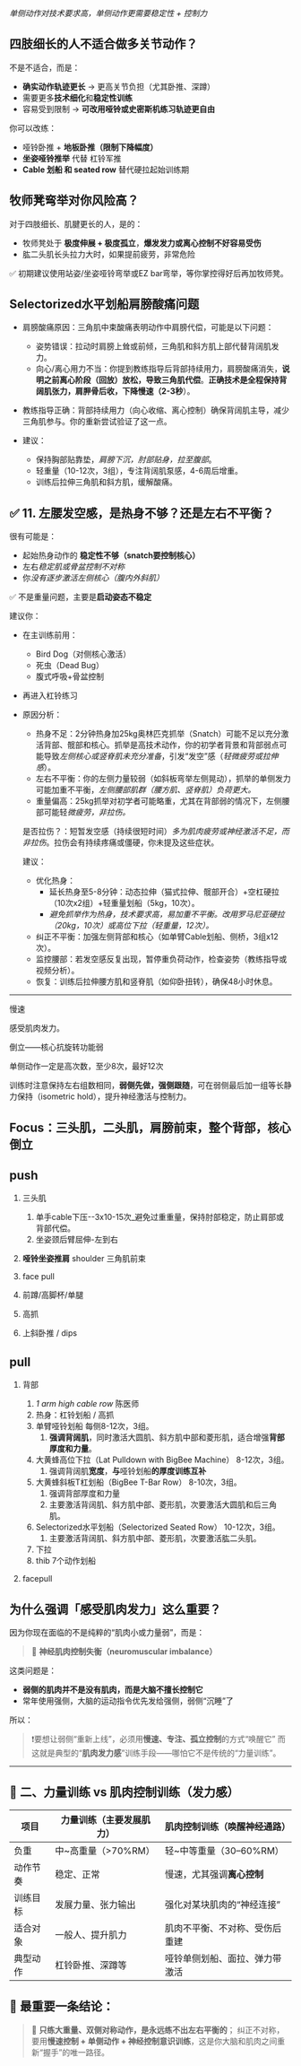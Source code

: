 *单侧动作对技术要求高，单侧动作更需要稳定性 + 控制力*

## **四肢细长的人不适合做多关节动作？**

不是不适合，而是：

- **确实动作轨迹更长** → 更高关节负担（尤其卧推、深蹲）
- 需要更多**技术细化**和**稳定性训练**
- 容易受到限制 → **可改用哑铃或史密斯机练习轨迹更自由**

 你可以改练：

- 哑铃卧推 + **地板卧推（限制下降幅度）**
- **坐姿哑铃推举** 代替 杠铃军推
- **Cable 划船 和 seated row** 替代硬拉起始训练期

## **牧师凳弯举对你风险高？**

对于四肢细长、肌腱更长的人，是的：

- 牧师凳处于 **极度伸展 + 极度孤立**，**爆发发力或离心控制不好容易受伤**
- 肱二头肌长头拉力大时，如果提前疲劳，非常危险

✅ 初期建议使用站姿/坐姿哑铃弯举或EZ bar弯举，等你掌控得好后再加牧师凳。

## Selectorized水平划船肩膀酸痛问题

- 肩膀酸痛原因：三角肌中束酸痛表明动作中肩膀代偿，可能是以下问题：

    - 姿势错误：拉动时肩膀上耸或前倾，三角肌和斜方肌上部代替背阔肌发力。
    - 向心/离心用力不当：你提到教练指导后背部持续用力，肩膀酸痛消失，**说明之前离心阶段（回放）放松，导致三角肌代偿**。**正确技术是全程保持背阔肌张力，肩胛骨后收，下降慢速（2-3秒**）。

- 教练指导正确：背部持续用力（向心收缩、离心控制）确保背阔肌主导，减少三角肌参与。你的重新尝试验证了这一点。

- 建议：

    - 保持胸部贴靠垫，*肩膀下沉，肘部贴身，拉至腹部*。
    - 轻重量（10-12次，3组），专注背阔肌泵感，4-6周后增重。
    - 训练后拉伸三角肌和斜方肌，缓解酸痛。

    


## ✅ 11. **左腰发空感，是热身不够？还是左右不平衡？**

很有可能是：

- 起始热身动作的 **稳定性不够（snatch要控制核心）**
- 左右*稳定肌或骨盆控制不对称*
- 你*没有逐步激活左侧核心（腹内外斜肌）*

✅ 不是重量问题，主要是**启动姿态不稳定**

建议你：

- 在主训练前用：

    - Bird Dog（对侧核心激活）
    - 死虫（Dead Bug）
    - 腹式呼吸+骨盆控制

- 再进入杠铃练习

- 原因分析：

    - 热身不足：2分钟热身加25kg奥林匹克抓举（Snatch）可能不足以充分激活背部、髋部和核心。抓举是高技术动作，你的初学者背景和背部弱点可能导致*左侧核心或竖脊肌未充分准备*，引发“发空”感（*轻微疲劳或拉伸感*）。
    - 左右不平衡：你的左侧力量较弱（如斜板弯举左侧晃动），抓举的单侧发力可能加重不平衡，*左侧腰部肌群（腰方肌、竖脊肌）负荷更大。*
    - 重量偏高：25kg抓举对初学者可能略重，尤其在背部弱的情况下，左侧腰部可能轻*微疲劳，非拉伤。*

    是否拉伤？：短暂发空感（持续很短时间）*多为肌肉疲劳或神经激活不足，而非拉伤*。拉伤会有持续疼痛或僵硬，你未提及这些症状。

    建议：

    - 优化热身：
        - 延长热身至5-8分钟：动态拉伸（猫式拉伸、髋部开合）+空杠硬拉（10次x2组）+轻重量划船（5kg，10次）。
        - *避免抓举作为热身，技术要求高，易加重不平衡。改用罗马尼亚硬拉（20kg，10次）或高位下拉（轻重量，12次）。*
    - 纠正不平衡：加强左侧背部和核心（如单臂Cable划船、侧桥，3组x12次）。
    - 监控腰部：若发空感反复出现，暂停重负荷动作，检查姿势（教练指导或视频分析）。
    - 恢复：训练后拉伸腰方肌和竖脊肌（如仰卧扭转），确保48小时休息。

---

慢速

感受肌肉发力。

倒立——核心抗旋转功能弱

单侧动作一定是高次数，至少8次，最好12次

训练时注意保持左右组数相同，**弱侧先做，强侧跟随**，可在弱侧最后加一组等长静力保持（isometric hold），提升神经激活与控制力。



## Focus：三头肌，二头肌，肩膀前束，整个背部，核心倒立

## push

1. 三头肌
    1. 单手cable下压--3x10-15次_避免过重重量，保持肘部稳定，防止肩部或背部代偿。
    2. 坐姿颈后臂屈伸-左到右

2. **哑铃坐姿推肩** shoulder 三角肌前束
3. face pull
4. 前蹲/高脚杯/单腿
5. 高抓
6. 上斜卧推 / dips

## pull

1. 背部

    1. *1 arm high cable row* 陈医师
    2. 热身：杠铃划船 / 高抓 
    3. 单臂哑铃划船 每侧8-12次，3组。
        1. **强调背阔肌**，同时激活大圆肌、斜方肌中部和菱形肌，适合增强**背部厚度和力量**。
    4. 大黄蜂高位下拉（Lat Pulldown with BigBee Machine） 8-12次，3组。
        1. 强调背阔肌**宽度**，**与**哑铃划船**的厚度训练互补**
    5. 大黄蜂斜板T杠划船（BigBee T-Bar Row） 8-10次，3组。
        1. 强调背部厚度和力量
        2. 主要激活背阔肌、斜方肌中部、菱形肌，次要激活大圆肌和后三角肌。
    6. Selectorized水平划船（Selectorized Seated Row） 10-12次，3组。
        1. 主要激活背阔肌、斜方肌中部、菱形肌，次要激活肱二头肌。
    7. 下拉
    8. thib 7个动作划船

2. facepull



## 为什么强调「感受肌肉发力」这么重要？

因为你现在面临的不是纯粹的“肌肉小或力量弱”，而是：

> 🎯 **神经肌肉控制失衡（neuromuscular imbalance）**

这类问题是：

- **弱侧的肌肉并不是没有肌肉，而是大脑不擅长控制它**
- 常年使用强侧，大脑的运动指令优先发给强侧，弱侧“沉睡”了

所以：

> ❗要想让弱侧“重新上线”，必须用**慢速、专注、孤立控制**的方式“唤醒它”
>  而这就是典型的“**肌肉发力感**”训练手段——哪怕它不是传统的“力量训练”。

------

## 🧱 二、力量训练 vs 肌肉控制训练（发力感）

| 项目     | 力量训练（主要发展肌力） | 肌肉控制训练（唤醒神经通路）   |
| -------- | ------------------------ | ------------------------------ |
| 负重     | 中~高重量（>70%RM）      | 轻~中等重量（30–60%RM）        |
| 动作节奏 | 稳定、正常               | 慢速，尤其强调**离心控制**     |
| 训练目标 | 发展力量、张力输出       | 强化对某块肌肉的“神经连接”     |
| 适合对象 | 一般人、提升肌力         | 肌肉不平衡、不对称、受伤后重建 |
| 典型动作 | 杠铃卧推、深蹲等         | 哑铃单侧划船、面拉、弹力带激活 |

## 🏁 最重要一条结论：

> 🎯 **只练大重量、双侧对称动作，是永远练不出左右平衡的**；
>  纠正不对称，要用**慢速控制 + 单侧动作 + 神经控制意识训练**，这是你大脑和肌肉之间重新“握手”的唯一路径。